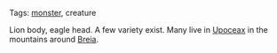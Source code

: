 Tags: [monster](Monsters), creature

Lion body, eagle head. A few variety exist. Many live in [Upoceax](Upoceax) in the mountains around [Breia](Breia).